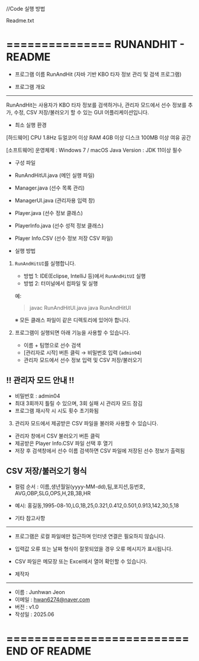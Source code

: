 //Code 실행 방법

Readme.txt


===============
RUNANDHIT - README
===============

- 프로그램 이름
RunAndHit (자바 기반 KBO 타자 정보 관리 및 검색 프로그램)

- 프로그램 개요
-------------------
RunAndHit는 사용자가 KBO 타자 정보를 검색하거나, 
관리자 모드에서 선수 정보를 추가, 수정, CSV 저장/불러오기 할 수 있는
GUI 어플리케이션입니다.

- 최소 실행 환경

[하드웨어]
CPU 1.8Hz 듀얼코어 이상
RAM 4GB 이상
디스크 100MB 이상 여유 공간


[소프트웨어]
운영체제 : Windows 7 / macOS
Java Version : JDK 11이상 필수


- 구성 파일

- RunAndHitUI.java         (메인 실행 파일)
- Manager.java             (선수 목록 관리)
- ManagerUI.java           (관리자용 입력 창)
- Player.java              (선수 정보 클래스)
- PlayerInfo.java          (선수 성적 정보 클래스)
- Player Info.CSV         (선수 정보 저장 CSV 파일)

- 실행 방법

1. `RunAndHitUI`를 실행합니다.
   - 방법 1: IDE(Eclipse, IntelliJ 등)에서 `RunAndHitUI` 실행
   - 방법 2: 터미널에서 컴파일 및 실행

   예:
   > javac RunAndHitUI.java
   > java RunAndHitUI

   ※ 모든 클래스 파일이 같은 디렉토리에 있어야 합니다.

2. 프로그램이 실행되면 아래 기능을 사용할 수 있습니다.
   - 이름 + 팀명으로 선수 검색
   - [관리자로 시작] 버튼 클릭 → 비밀번호 입력 (`admin04`)
   - 관리자 모드에서 선수 정보 입력 및 CSV 저장/불러오기


!! 관리자 모드 안내 !!
---------------------
- 비밀번호 : admin04
- 최대 3회까지 틀릴 수 있으며, 3회 실패 시 관리자 모드 잠김
- 프로그램 재시작 시 시도 횟수 초기화됨

3. 관리자 모드에서 제공받은 CSV 파일을 불러와 사용할 수 있습니다.
- 관리자 창에서 CSV 불러오기 버튼 클릭
- 제공받은 Player Info.CSV 파일 선택 후 열기
- 저장 후 검색창에서 선수 이름 검색하면 CSV 파일에 저장된 선수 정보가 출력됨


CSV 저장/불러오기 형식
--------------------------
- 컬럼 순서 :
  이름,생년월일(yyyy-MM-dd),팀,포지션,등번호,
  AVG,OBP,SLG,OPS,H,2B,3B,HR

- 예시:
  홍길동,1995-08-10,LG,1B,25,0.321,0.412,0.501,0.913,142,30,5,18


- 기타 참고사항
------------------
- 프로그램은 로컬 파일에만 접근하며 인터넷 연결은 필요하지 않습니다.
- 입력값 오류 또는 날짜 형식이 잘못되었을 경우 오류 메시지가 표시됩니다.
- CSV 파일은 메모장 또는 Excel에서 열어 확인할 수 있습니다.


- 제작자
----------
- 이름 : Junhwan Jeon
- 이메일 : hwan6274@naver.com
- 버전 : v1.0
- 작성일 : 2025.06

==========================
     END OF README
==========================
